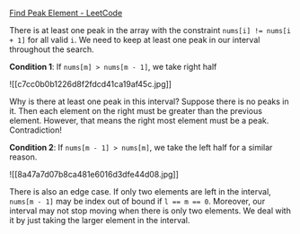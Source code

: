 [Find Peak Element - LeetCode](https://leetcode.com/problems/find-peak-element/description/)

There is at least one peak in the array with the constraint `nums[i] != nums[i + 1]` for all valid `i`. We need to keep at least one peak in our interval throughout the search. 

**Condition 1**: If `nums[m] > nums[m - 1]`, we take right half

![[c7cc0b0b1226d8f2fdcd41ca19af45c.jpg]]

Why is there at least one peak in this interval? Suppose there is no peaks in it. Then each element on the right must be greater than the previous element. However, that means the right most element must be a peak. Contradiction! 

**Condition 2**: If `nums[m - 1] > nums[m]`, we take the left half for a similar reason. 

![[8a47a7d07b8ca481e6016d3dfe44d08.jpg]]


There is also an edge case. If only two elements are left in the interval, `nums[m - 1]` may be index out of bound if `l == m == 0`. Moreover, our interval may not stop moving when there is only two elements. We deal with it by just taking the larger element in the interval. 



